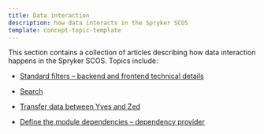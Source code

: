 ```yaml
---
title: Data interaction
description: how data interacts in the Spryker SCOS 
template: concept-topic-template
---
```


This section contains a collection of articles describing how data interaction happens in the Spryker SCOS. Topics include:
* [Standard filters – backend and frontend technical details](/docs/scos/dev/back-end-development/data-manipulation/data-interaction/standard-filters-backend-and-frontend-technical-details.html)

* [Search](/docs/scos/dev/back-end-development/data-manipulation/data-interaction/search/search.html)

* [Transfer data between Yves and Zed](/docs/scos/dev/back-end-development/data-manipulation/data-interaction/transfer-data-between-yves-and-zed.html)

* [Define the module dependencies – dependency provider](/docs/scos/dev/back-end-development/data-manipulation/data-interaction/define-the-module-dependencies-dependency-provider.html)




